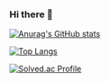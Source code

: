 ### Hi there 👋
[![Anurag's GitHub stats](https://github-readme-stats.vercel.app/api?username=jon5307)](https://github.com/anuraghazra/github-readme-stats)

[![Top Langs](https://github-readme-stats.vercel.app/api/top-langs/?username=jon5307)](https://github.com/anuraghazra/github-readme-stats)

[![Solved.ac Profile](http://mazassumnida.wtf/api/v2/generate_badge?boj=jon5307)](https://solved.ac/jon5307/)

